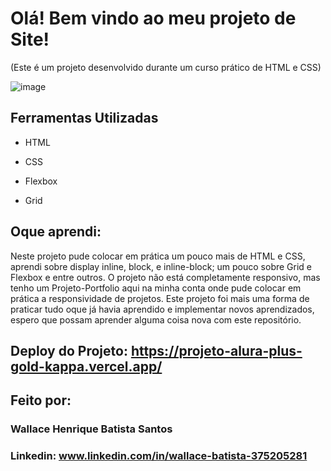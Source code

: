 # Olá! Bem vindo ao meu projeto de Site!

(Este é um projeto desenvolvido durante um curso prático de HTML e CSS)

![image](https://github.com/user-attachments/assets/2b7e9a56-8d92-4856-84e5-a893274ed7ea)

## Ferramentas Utilizadas

* HTML

* CSS

* Flexbox

* Grid

## Oque aprendi: 

Neste projeto pude colocar em prática um pouco mais de HTML e CSS, aprendi sobre display inline, block, e inline-block; um pouco sobre Grid e Flexbox e entre outros. O projeto não está completamente responsivo, mas tenho um Projeto-Portfolio aqui na minha conta onde pude colocar em prática a responsividade de projetos. Este projeto foi mais uma forma de praticar tudo oque já havia aprendido e implementar novos aprendizados, espero que possam aprender alguma coisa nova com este repositório. 

## Deploy do Projeto: https://projeto-alura-plus-gold-kappa.vercel.app/

## Feito por:

### Wallace Henrique Batista Santos

### Linkedin: www.linkedin.com/in/wallace-batista-375205281
